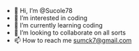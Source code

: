 - 👋 Hi, I’m @Sucole78
- 👀 I’m interested in coding
- 🌱 I’m currently learning coding
- 💞️ I’m looking to collaborate on all sorts
- 📫 How to reach me sumck7@gmail.com

<!---
Sucole78/Sucole78 is a ✨ special ✨ repository because its `README.md` (this file) appears on your GitHub profile.
You can click the Preview link to take a look at your changes.
--->
